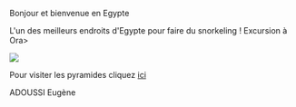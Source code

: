 Bonjour et bienvenue en Egypte

L'un des meilleurs endroits d'Egypte pour faire du snorkeling ! Excursion à Ora>


<img src="https://img.maxisciences.com/s3/frgsd/1280/science/default_2020-10-16">

Pour visiter les pyramides cliquez <a href="/game_over.md">ici</a>


ADOUSSI Eugène

